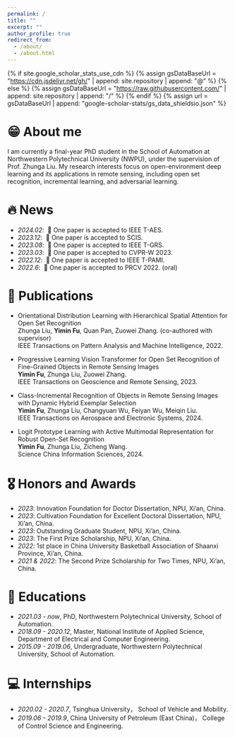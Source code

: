 ```yaml
---
permalink: /
title: ""
excerpt: ""
author_profile: true
redirect_from: 
  - /about/
  - /about.html
---
```


{% if site.google_scholar_stats_use_cdn %}
{% assign gsDataBaseUrl = "https://cdn.jsdelivr.net/gh/" | append: site.repository | append: "@" %}
{% else %}
{% assign gsDataBaseUrl = "https://raw.githubusercontent.com/" | append: site.repository | append: "/" %}
{% endif %}
{% assign url = gsDataBaseUrl | append: "google-scholar-stats/gs_data_shieldsio.json" %}

<span class='anchor' id='about-me'></span>
# 😁 About me
I am currently a final-year PhD student in the School of Automation at Northwestern Polytechnical University (NWPU), under the supervision of Prof. Zhunga Liu.
My research interests focus on open-environment deep learning and its applications in remote sensing, including open set recognition, incremental learning, and adversarial learning.

# 🔥 News
- *2024.02*: &nbsp;🎉 One paper is accepted to IEEE T-AES.
- *2023.12*: &nbsp;🎉 One paper is accepted to SCIS.
- *2023.08*: &nbsp;🎉 One paper is accepted to IEEE T-GRS.
- *2023.03*: &nbsp;🎉 One paper is accepted to CVPR-W 2023.
- *2022.12*: &nbsp;🎉 One paper is accepted to IEEE T-PAMI.
- *2022.6*: &nbsp;🎉 One paper is accepted to PRCV 2022. (oral)

# 📝 Publications 

- Orientational Distribution Learning with Hierarchical Spatial Attention for Open Set Recognition
<br>Zhunga Liu, **Yimin Fu**, Quan Pan, Zuowei Zhang. (co-authored with supervisor)
<br>IEEE Transactions on Pattern Analysis and Machine Intelligence, 2022.

- Progressive Learning Vision Transformer for Open Set Recognition of Fine-Grained Objects in Remote Sensing Images
<br>**Yimin Fu**, Zhunga Liu, Zuowei Zhang.
<br>IEEE Transactions on Geoscience and Remote Sensing, 2023.

- Class-Incremental Recognition of Objects in Remote Sensing Images with Dynamic Hybrid Exemplar Selection
<br>**Yimin Fu**, Zhunga Liu, Changyuan Wu, Feiyan Wu, Meiqin Liu.
<br>IEEE Transactions on Aerospace and Electronic Systems, 2024.

- Logit Prototype Learning with Active Multimodal Representation for Robust Open-Set Recognition
<br>**Yimin Fu**, Zhunga Liu, Zicheng Wang.
<br>Science China Information Sciences, 2024.

# 🎖 Honors and Awards
- *2023*: Innovation Foundation for Doctor Dissertation, NPU, Xi’an, China.
- *2023*: Cultivation Foundation for Excellent Doctoral Dissertation, NPU, Xi’an, China.
- *2023*: Outstanding Graduate Student, NPU, Xi’an, China.
- *2023*: The First Prize Scholarship, NPU, Xi’an, China.
- *2022*: 1st place in China University Basketball Association of Shaanxi Province, Xi’an, China.
- *2021 & 2022*: The Second Prize Scholarship for Two Times, NPU, Xi’an, China.

# 📖 Educations
- *2021.03 - now*, PhD, Northwestern Polytechnical University, School of Automation.
- *2018.09 - 2020.12*, Master, National Institute of Applied Science, Department of Electrical and Computer Engineering.
- *2015.09 - 2019.06*, Undergraduate, Northwestern Polytechnical University, School of Automation.

# 💻 Internships
- *2020.02 - 2020.7*, Tsinghua University， School of Vehicle and Mobility.
- *2019.06 - 2019.9*, China University of Petroleum (East China)， College of Control Science and Engineering.

